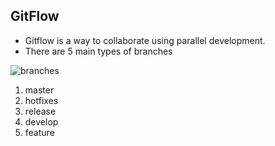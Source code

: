 ## GitFlow

* Gitflow is a way to collaborate using parallel development. 
* There are 5 main types of branches

![branches](/images/branches)

1. master
1. hotfixes
1. release
1. develop
1. feature
